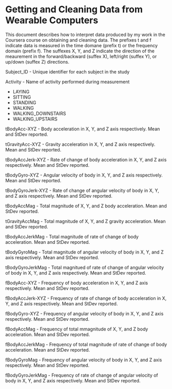 Getting and Cleaning Data from Wearable Computers
===========
    
This document describes how to interpret data produced by my work in
the Coursera course on obtaining and cleaning data. The prefixes t and f indicate data is measured in the time domane (prefix t) or the frequency domain (prefix f). The suffexes X, Y, and Z indicate the direction of the meaurement in the forward/backward (suffex X), left/right (suffex Y), or up/down (suffex Z) directions.


Subject_ID - Unique identifier for each subject in the study

Activity - Name of activity performed during measurement

* LAYING
* SITTING
* STANDING
* WALKING
* WALKING_DOWNSTAIRS
* WALKING_UPSTAIRS

tBodyAcc-XYZ - Body acceleration in X, Y, and Z axis respectively. Mean and StDev reported.

tGravityAcc-XYZ - Gravity acceleration in X, Y, and Z axis respectively. Mean and StDev reported.

tBodyAccJerk-XYZ - Rate of change of body acceleration in X, Y, and Z axis respectively. Mean and StDev reported.

tBodyGyro-XYZ - Angular velocity of body in X, Y, and Z axis respectively. Mean and StDev reported.

tBodyGyroJerk-XYZ - Rate of change of angular velocity of body in X, Y, and Z axis respectively. Mean and StDev reported.

tBodyAccMag - Total magnitude of X, Y, and Z body acceleration. Mean and StDev reported.

tGravityAccMag - Total magnitude of X, Y, and Z gravity acceleration. Mean and StDev reported.

tBodyAccJerkMag - Total magnitude of rate of change of body acceleration. Mean and StDev reported.

tBodyGyroMag - Total magnitude of angular velocity of body in X, Y, and Z axis respectively. Mean and StDev reported.

tBodyGyroJerkMag - Total magnitued of rate of change of angular velocity of body in X, Y, and Z axis respectively. Mean and StDev reported.

fBodyAcc-XYZ - Frequency of body acceleration in X, Y, and Z axis respectively. Mean and StDev reported.

fBodyAccJerk-XYZ - Frequency of rate of change of body acceleration in X, Y, and Z axis respectively. Mean and StDev reported.

fBodyGyro-XYZ - Frequency of angular velocity of body in X, Y, and Z axis respectively. Mean and StDev reported.

fBodyAccMag - Frequency of total mmagnitude of X, Y, and Z body acceleration. Mean and StDev reported.

fBodyAccJerkMag - Frequency of total magnitude of rate of change of body acceleration. Mean and StDev reported.

fBodyGyroMag - Frequency of angular velocity of body in X, Y, and Z axis respectively. Mean and StDev reported.

fBodyGyroJerkMag - Frequency of rate of change of angular velocity of body in X, Y, and Z axis respectively. Mean and StDev reported.